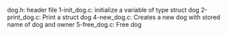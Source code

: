 dog.h: header file
1-init_dog.c: initialize a variable of type struct dog
2-print_dog.c: Print a struct dog
4-new_dog.c: Creates a new dog with stored name of dog and owner
5-free_dog.c: Free dog

